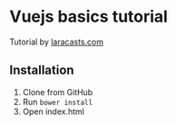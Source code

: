 # Vuejs basics tutorial

Tutorial by [laracasts.com](https://laracasts.com/series/learning-vuejs/episodes/1)

## Installation
1. Clone from GitHub
2. Run `bower install`
3. Open index.html
